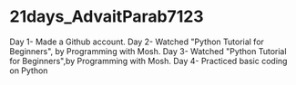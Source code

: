 # 21days_AdvaitParab7123

Day 1- Made a Github account.
Day 2- Watched "Python Tutorial for Beginners", by Programming with Mosh.
Day 3- Watched "Python Tutorial for Beginners",by Programming with Mosh.
Day 4- Practiced basic coding on Python
